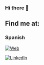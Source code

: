 ### Hi there 👋

<!--
**ASAA19971a/ASAA19971a** is a ✨ _special_ ✨ repository because its `README.md` (this file) appears on your GitHub profile.

Here are some ideas to get you started:

- 🔭 I’m currently working on ...
- 🌱 I’m currently learning ...
- 👯 I’m looking to collaborate on ...
- 🤔 I’m looking for help with ...
- 💬 Ask me about ...
- 📫 How to reach me: ...
- 😄 Pronouns: ...
- ⚡ Fun fact: ...
-->
## Find me at:

### Spanish
[![Web](https://img.shields.io/badge/Mi_Portafolio-Abel_Acosta-14a1f0?style=for-the-badge&logo=wordpress&logoColor=white&labelColor=101010)](https://abelacostaportafolio.js.org)

[![LinkedIn](https://img.shields.io/badge/LinkedIn-Abel_Acosta-0077B5?style=for-the-badge&logo=linkedin&logoColor=white&labelColor=101010)](https://www.linkedin.com/in/abel-acosta-asaa)
<!--
[![Instagram](https://img.shields.io/badge/Instagram-@devexperto-E4405F?style=for-the-badge&logo=instagram&logoColor=white&labelColor=101010)](https://devexperto.com/instagram)

[![Twitter](https://img.shields.io/badge/Twitter-@devexperto1-1DA1F2?style=for-the-badge&logo=twitter&logoColor=white&labelColor=101010)](https://devexperto.com/twitter)
-->

